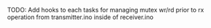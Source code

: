 TODO:
    Add hooks to each tasks for managing mutex wr/rd
    prior to rx operation from transmitter.ino inside of receiver.ino
